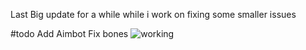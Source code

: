 

Last Big update for a while  while i work on fixing some smaller issues 

#todo
Add Aimbot
Fix bones
![working](https://github.com/user-attachments/assets/7a81922b-f112-497c-89fe-cc032db7544d)
